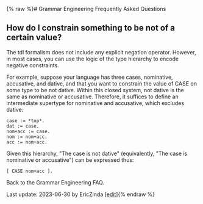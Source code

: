 {% raw %}# Grammar Engineering Frequently Asked Questions

## How do I constrain something to be not of a certain value?

The tdl formalism does not include any explicit negation operator.
However, in most cases, you can use the logic of the type hierarchy to
encode negative constraints.

For example, suppose your language has three cases, nominative,
accusative, and dative, and that you want to constrain the value of CASE
on some type to be not dative. Within this closed system, not dative is
the same as nominative or accusative. Therefore, it suffices to define
an intermediate supertype for nominative and accusative, which excludes
dative:

    case := *top*.
    dat := case.
    nom+acc := case.
    nom := nom+acc.
    acc := nom+acc.

Given this hierarchy, "The case is not dative" (equivalently, "The case
is nominative or accusative") can be expressed thus:

    [ CASE nom+acc ].

Back to the Grammar Engineering FAQ.

Last update: 2023-06-30 by EricZinda [[edit](https://github.com/delph-in/docs/wiki/GeFaqNegValue/_edit)]{% endraw %}